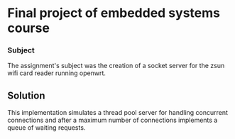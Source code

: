 
# Final project of embedded systems course
### Subject
The assignment's subject was the creation of a socket server for the zsun wifi card reader running
openwrt.

## Solution
This implementation simulates a thread pool server for handling concurrent connections and after a maximum number of connections 
implements a queue of waiting requests.
